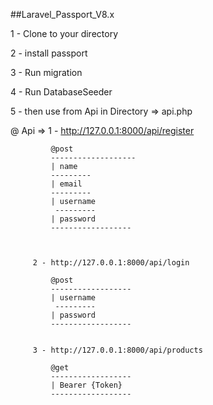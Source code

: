 ##Laravel_Passport_V8.x


1 - Clone to your directory 

2 - install passport 

3 - Run migration

4 - Run DatabaseSeeder

5 - then use from Api in Directory => api.php

@
Api => 
            1 - http://127.0.0.1:8000/api/register
                
             @post
             -------------------
             | name
             ---------
             | email
             ---------
             | username
              ---------
             | password
             ------------------
         
         
         
         2 - http://127.0.0.1:8000/api/login
         
             @post
             ------------------
             | username
              ---------
             | password
             ------------------
             
         
         3 - http://127.0.0.1:8000/api/products
             
             @get
             ------------------
             | Bearer {Token}
             ------------------
         
         

